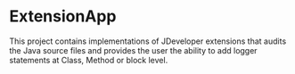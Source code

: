 ExtensionApp
============
This project contains implementations of JDeveloper extensions that audits the Java source files and provides the user the ability to add logger statements at Class, Method or block level.
